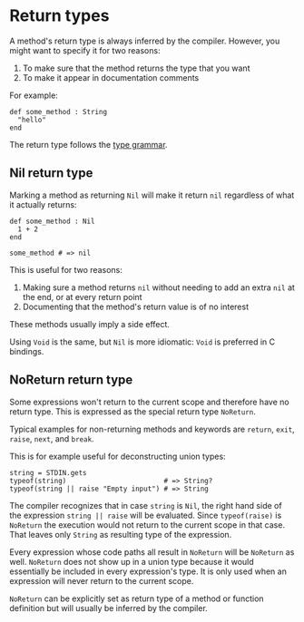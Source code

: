 # Return types

A method's return type is always inferred by the compiler. However, you might want to specify it for two reasons:

1. To make sure that the method returns the type that you want
2. To make it appear in documentation comments

For example:

```crystal
def some_method : String
  "hello"
end
```

The return type follows the [type grammar](type_grammar.html).

## Nil return type

Marking a method as returning `Nil` will make it return `nil` regardless of what it actually returns:

```crystal
def some_method : Nil
  1 + 2
end

some_method # => nil
```

This is useful for two reasons:

1. Making sure a method returns `nil` without needing to add an extra `nil` at the end, or at every return point
2. Documenting that the method's return value is of no interest

These methods usually imply a side effect.

Using `Void` is the same, but `Nil` is more idiomatic: `Void` is preferred in C bindings.

## NoReturn return type

Some expressions won't return to the current scope and therefore have no return type. This is expressed as the special return type `NoReturn`.

Typical examples for non-returning methods and keywords are `return`, `exit`, `raise`, `next`, and `break`.

This is for example useful for deconstructing union types:

```
string = STDIN.gets
typeof(string)                        # => String?
typeof(string || raise "Empty input") # => String
```

The compiler recognizes that in case `string` is `Nil`, the right hand side of the expression `string || raise` will be evaluated. Since `typeof(raise)` is `NoReturn` the execution would not return to the current scope in that case. That leaves only `String` as resulting type of the expression.

Every expression whose code paths all result in `NoReturn` will be `NoReturn` as well. `NoReturn` does not show up in a union type because it would essentially be included in every expression's type. It is only used when an expression will never return to the current scope.

`NoReturn` can be explicitly set as return type of a method or function definition but will usually be inferred by the compiler.
